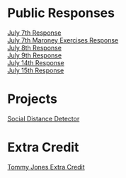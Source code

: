 # Public Responses
[July 7th Response](https://ashuang2013.github.io/public/July7Response)<br/>
[July 7th Maroney Exercises Response](https://ashuang2013.github.io/public/July7ExerciseMaroney)<br/>
[July 8th Response](https://ashuang2013.github.io/public/July8Response)<br/>
[July 9th Response](https://ashuang2013.github.io/public/July9Response)<br/>
[July 14th Response](https://ashuang2013.github.io/public/July14Response)<br/>
[July 15th Response](https://ashuang2013.github.io/public/July15Response)

# Projects 
[Social Distance Detector](https://ashuang2013.github.io/public/SocialDistanceDetector)<br/>

# Extra Credit
[Tommy Jones Extra Credit](https://ashuang2013.github.io/public/TommyJonesAlumniTalks)
